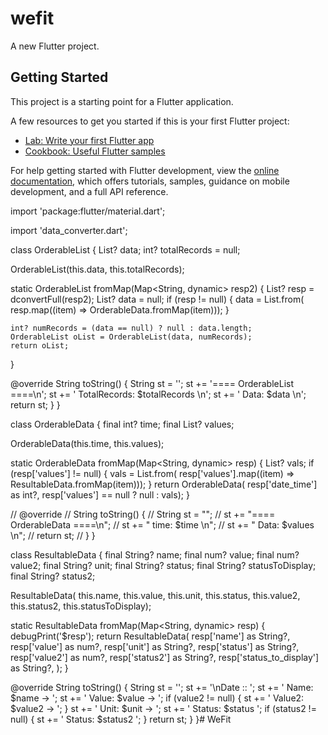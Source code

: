 # wefit

A new Flutter project.

## Getting Started

This project is a starting point for a Flutter application.

A few resources to get you started if this is your first Flutter project:

- [Lab: Write your first Flutter app](https://docs.flutter.dev/get-started/codelab)
- [Cookbook: Useful Flutter samples](https://docs.flutter.dev/cookbook)

For help getting started with Flutter development, view the
[online documentation](https://docs.flutter.dev/), which offers tutorials,
samples, guidance on mobile development, and a full API reference.



import 'package:flutter/material.dart';

import 'data_converter.dart';

class OrderableList {
  List<OrderableData>? data;
  int? totalRecords = null;

  OrderableList(this.data, this.totalRecords);

  static OrderableList fromMap(Map<String, dynamic> resp2) {
    List? resp = dconvertFull(resp2);
    List<OrderableData>? data = null;
    if (resp != null) {
      data = List<OrderableData>.from(
          resp.map((item) => OrderableData.fromMap(item)));
    }

    int? numRecords = (data == null) ? null : data.length;
    OrderableList oList = OrderableList(data, numRecords);
    return oList;
  }

  @override
  String toString() {
    String st = '';
    st += '==== OrderableList ====\n';
    st += ' TotalRecords: $totalRecords \n';
    st += ' Data: $data \n';
    return st;
  }
}

class OrderableData {
  final int? time;
  final List<ResultableData>? values;

  OrderableData(this.time, this.values);

  static OrderableData fromMap(Map<String, dynamic> resp) {
    List<ResultableData>? vals;
    if (resp['values'] != null) {
      vals = List<ResultableData>.from(
          resp['values'].map((item) => ResultableData.fromMap(item)));
    }
    return OrderableData(
        resp['date_time'] as int?, resp['values'] == null ? null : vals);
  }

  // @override
  // String toString() {
  //   String st = "";
  //   st += "==== OrderableData ====\n";
  //   st += " time: $time \n";
  //   st += " Data: $values \n";
  //   return st;
  // }
}

class ResultableData {
  final String? name;
  final num? value;
  final num? value2;
  final String? unit;
  final String? status;
  final String? statusToDisplay;
  final String? status2;

  ResultableData(
      this.name, this.value, this.unit, this.status, this.value2, this.status2, this.statusToDisplay);

  static ResultableData fromMap(Map<String, dynamic> resp) {
    debugPrint('$resp');
    return ResultableData(
      resp['name'] as String?,
      resp['value'] as num?,
      resp['unit'] as String?,
      resp['status'] as String?,
      resp['value2'] as num?,
      resp['status2'] as String?,
      resp['status_to_display'] as String?,
    );
  }

  @override
  String toString() {
    String st = '';
    st += '\nDate :: ';
    st += ' Name: $name -> ';
    st += ' Value: $value -> ';
    if (value2 != null)
      { st += ' Value2: $value2 -> '; }
    st += ' Unit: $unit -> ';
    st += ' Status: $status ';
    if (status2 != null)
      { st += ' Status: $status2 '; }
    return st;
  }
}#   W e F i t  
 